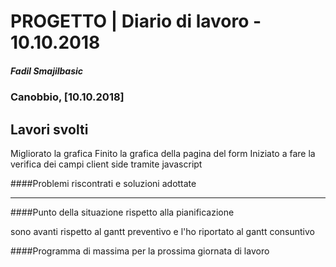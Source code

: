 # PROGETTO | Diario di lavoro - 10.10.2018
##### Fadil Smajilbasic
### Canobbio, [10.10.2018]

## Lavori svolti
Migliorato la grafica
Finito la grafica della pagina del form
Iniziato a fare la verifica dei campi client side tramite javascript

####Problemi riscontrati e soluzioni adottate

---
####Punto della situazione rispetto alla pianificazione

sono avanti rispetto al gantt preventivo e l'ho riportato al gantt consuntivo

####Programma di massima per la prossima giornata di lavoro